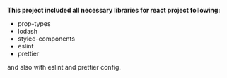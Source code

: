 **This project included all necessary libraries for react project following:**

- prop-types
- lodash
- styled-components
- eslint
- prettier

and also with eslint and prettier config.
